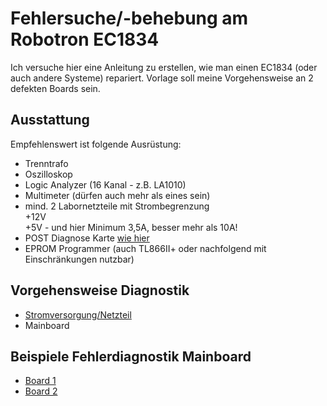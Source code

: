 # Fehlersuche/-behebung am Robotron EC1834

Ich versuche hier eine Anleitung zu erstellen, wie man einen EC1834 (oder auch andere Systeme) repariert.
Vorlage soll meine Vorgehensweise an 2 defekten Boards sein.

## Ausstattung
Empfehlenswert ist folgende Ausrüstung:

* Trenntrafo
* Oszilloskop
* Logic Analyzer (16 Kanal - z.B. LA1010)
* Multimeter (dürfen auch mehr als eines sein)
* mind. 2 Labornetzteile mit Strombegrenzung<br>
    +12V<br>
    +5V - und hier Minimum 3,5A, besser mehr als 10A!
* POST Diagnose Karte [wie hier](https://github.com/mgoegel/EC1834-POST)
* EPROM Programmer (auch TL866II+ oder nachfolgend mit Einschränkungen nutzbar)

## Vorgehensweise Diagnostik

- [Stromversorgung/Netzteil](DE-ts-power.md)
- Mainboard

## Beispiele Fehlerdiagnostik Mainboard

- [Board 1](DE-ts-b1.md)
- [Board 2](DE-ts-b2.md)
